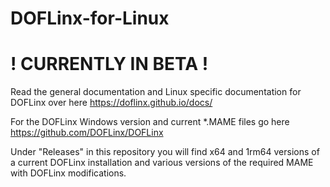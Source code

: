 # DOFLinx-for-Linux

# ! CURRENTLY IN BETA !


Read the general documentation and Linux specific documentation for DOFLinx over here https://doflinx.github.io/docs/

For the DOFLinx Windows version and current *.MAME files go here https://github.com/DOFLinx/DOFLinx

Under "Releases" in this repository you will find x64 and 1rm64 versions of a current DOFLinx installation and various versions of the required MAME with DOFLinx modifications.
